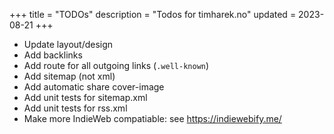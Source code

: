 +++
title = "TODOs"
description = "Todos for timharek.no"
updated = 2023-08-21
+++

- Update layout/design
- Add backlinks
- Add route for all outgoing links (`.well-known`)
- Add sitemap (not xml)
- Add automatic share cover-image
- Add unit tests for sitemap.xml
- Add unit tests for rss.xml
- Make more IndieWeb compatiable: see https://indiewebify.me/
